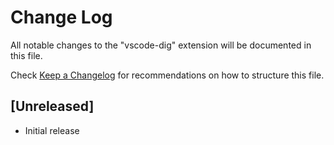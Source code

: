 # Change Log

All notable changes to the "vscode-dig" extension will be documented in this file.

Check [Keep a Changelog](http://keepachangelog.com/) for recommendations on how to structure this file.

## [Unreleased]

- Initial release